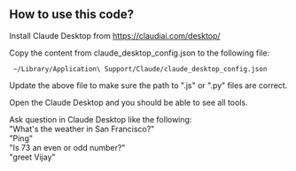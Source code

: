 ## How to use this code?

Install Claude Desktop from https://claudiai.com/desktop/ 

Copy the content from claude_desktop_config.json to the following file:
```
 ~/Library/Application\ Support/Claude/claude_desktop_config.json
```
 Update the above file to make sure the path to ".js" or ".py" files are correct.

Open the Claude Desktop and you should be able to see all tools. 

Ask question in Claude Desktop like the following:  
"What's the weather in San Francisco?"  
"Ping"  
"Is 73 an even or odd number?"  
"greet Vijay"